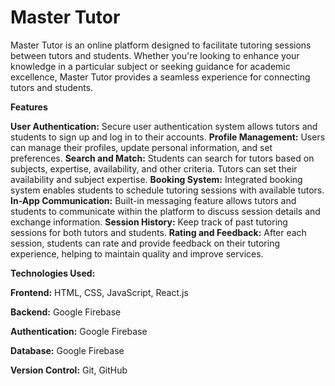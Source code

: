 <h1>Master Tutor</h1>

Master Tutor is an online platform designed to facilitate tutoring sessions between tutors and students. Whether you're looking to enhance your knowledge in a particular subject or seeking guidance for academic excellence, Master Tutor provides a seamless experience for connecting tutors and students.

**Features**

**User Authentication:** Secure user authentication system allows tutors and students to sign up and log in to their accounts.
**Profile Management:** Users can manage their profiles, update personal information, and set preferences.
**Search and Match:** Students can search for tutors based on subjects, expertise, availability, and other criteria. Tutors can set their availability and subject expertise.
**Booking System:** Integrated booking system enables students to schedule tutoring sessions with available tutors.
**In-App Communication:** Built-in messaging feature allows tutors and students to communicate within the platform to discuss session details and exchange information.
**Session History:** Keep track of past tutoring sessions for both tutors and students.
**Rating and Feedback:** After each session, students can rate and provide feedback on their tutoring experience, helping to maintain quality and improve services.


**Technologies Used:**

**Frontend:** HTML, CSS, JavaScript, React.js

**Backend:**  Google Firebase

**Authentication:** Google Firebase

**Database:** Google Firebase

**Version Control:**  Git, GitHub
